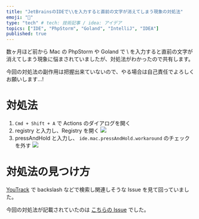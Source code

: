 ```yaml
---
title: "JetBrainsのIDEで\\を入力すると直前の文字が消えてしまう現象の対処法"
emoji: "💨"
type: "tech" # tech: 技術記事 / idea: アイデア
topics: ["IDE", "PhpStorm", "Goland", "IntelliJ", "IDEA"]
published: true
---
```


数ヶ月ほど前から Mac の PhpStorm や Goland で \ を入力すると直前の文字が消えてしまう現象に悩まされていましたが、対処法がわかったので共有します。

今回の対処法の副作用は把握出来ていないので、やる場合は自己責任でよろしくお願いします...!

# 対処法

1. `Cmd + Shift + A` で Actions のダイアログを開く
1. registry と入力し、Registry を開く
   ![](https://storage.googleapis.com/zenn-user-upload/d7f0a859f485-20211205.png)
1. pressAndHold と入力し、 `ide.mac.pressAndHold.workaround` のチェックを外す
   ![](https://storage.googleapis.com/zenn-user-upload/7293777dd193-20211205.png)

# 対処法の見つけ方

[YouTrack](https://youtrack.jetbrains.com/issues) で backslash などで検索し関連しそうな Issue を見て回っていました。

今回の対処法が記載されていたのは [こちらの Issue](https://youtrack.jetbrains.com/issue/VIM-2352) でした。
